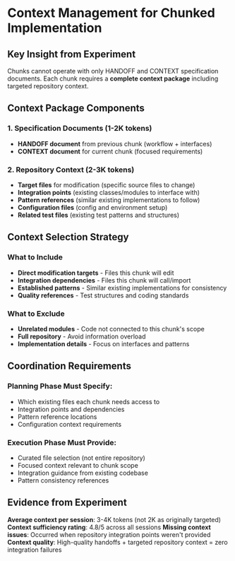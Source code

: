 # Context Management for Chunked Implementation

## Key Insight from Experiment
Chunks cannot operate with only HANDOFF and CONTEXT specification documents. Each chunk requires a **complete context package** including targeted repository context.

## Context Package Components

### 1. Specification Documents (1-2K tokens)
- **HANDOFF document** from previous chunk (workflow + interfaces)
- **CONTEXT document** for current chunk (focused requirements)

### 2. Repository Context (2-3K tokens)
- **Target files** for modification (specific source files to change)
- **Integration points** (existing classes/modules to interface with)  
- **Pattern references** (similar existing implementations to follow)
- **Configuration files** (config and environment setup)
- **Related test files** (existing test patterns and structures)

## Context Selection Strategy

### What to Include
- **Direct modification targets** - Files this chunk will edit
- **Integration dependencies** - Files this chunk will call/import
- **Established patterns** - Similar existing implementations for consistency
- **Quality references** - Test structures and coding standards

### What to Exclude
- **Unrelated modules** - Code not connected to this chunk's scope
- **Full repository** - Avoid information overload
- **Implementation details** - Focus on interfaces and patterns

## Coordination Requirements

### Planning Phase Must Specify:
- Which existing files each chunk needs access to
- Integration points and dependencies
- Pattern reference locations
- Configuration context requirements

### Execution Phase Must Provide:
- Curated file selection (not entire repository)
- Focused context relevant to chunk scope
- Integration guidance from existing codebase
- Pattern consistency references

## Evidence from Experiment

**Average context per session**: 3-4K tokens (not 2K as originally targeted)
**Context sufficiency rating**: 4.8/5 across all sessions
**Missing context issues**: Occurred when repository integration points weren't provided
**Context quality**: High-quality handoffs + targeted repository context = zero integration failures